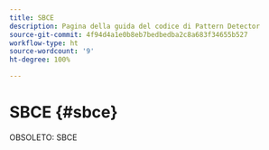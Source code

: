 ```yaml
---
title: SBCE
description: Pagina della guida del codice di Pattern Detector
source-git-commit: 4f94d4a1e0b8eb7bedbedba2c8a683f34655b527
workflow-type: ht
source-wordcount: '9'
ht-degree: 100%

---
```



# SBCE {#sbce}

OBSOLETO: SBCE

